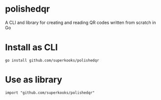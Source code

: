 # polishedqr
A CLI and library for creating and reading QR codes written from scratch in Go

# Install as CLI
`go install github.com/superkooks/polishedqr`

# Use as library
`import "github.com/superkooks/polishedqr"`
